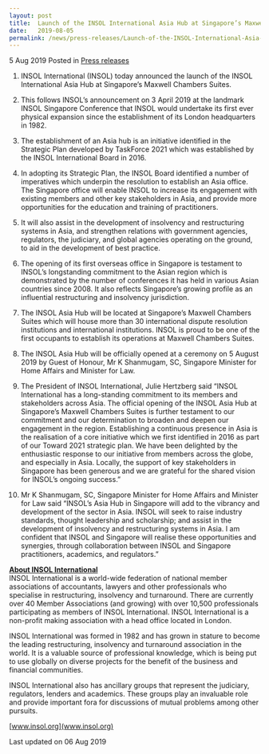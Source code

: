```yaml
---
layout: post
title:  Launch of the INSOL International Asia Hub at Singapore’s Maxwell Chambers Suites
date:   2019-08-05
permalink: /news/press-releases/Launch-of-the-INSOL-International-Asia-Hub-at-Singapore-Maxwell-Chambers-Suites
---
```


5 Aug 2019 Posted in [Press releases](/news/press-releases)

1. INSOL International (INSOL) today announced the launch of the INSOL International Asia Hub at Singapore’s Maxwell Chambers Suites.
 
2. This follows INSOL’s announcement on 3 April 2019 at the landmark INSOL Singapore Conference that INSOL would undertake its first ever physical expansion since the establishment of its London headquarters in 1982.
 
3. The establishment of an Asia hub is an initiative identified in the Strategic Plan developed by TaskForce 2021 which was established by the INSOL International Board in 2016.
 
4. In adopting its Strategic Plan, the INSOL Board identified a number of imperatives which underpin the resolution to establish an Asia office. The Singapore office will enable INSOL to increase its engagement with existing members and other key stakeholders in Asia, and provide more opportunities for the education and training of practitioners.
 
5. It will also assist in the development of insolvency and restructuring systems in Asia, and strengthen relations with government agencies, regulators, the judiciary, and global agencies operating on the ground, to aid in the development of best practice.
 
6. The opening of its first overseas office in Singapore is testament to INSOL’s longstanding commitment to the Asian region which is demonstrated by the number of conferences it has held in various Asian countries since 2008. It also reflects Singapore’s growing profile as an influential restructuring and insolvency jurisdiction.
 
7. The INSOL Asia Hub will be located at Singapore’s Maxwell Chambers Suites which will house more than 30 international dispute resolution institutions and international institutions. INSOL is proud to be one of the first occupants to establish its operations at Maxwell Chambers Suites.
 
8. The INSOL Asia Hub will be officially opened at a ceremony on 5 August 2019 by Guest of Honour, Mr K Shanmugam, SC, Singapore Minister for Home Affairs and Minister for Law.
 
9. The President of INSOL International, Julie Hertzberg said “INSOL International has a long-standing commitment to its members and stakeholders across Asia. The official opening of the INSOL Asia Hub at Singapore’s Maxwell Chambers Suites is further testament to our commitment and our determination to broaden and deepen our engagement in the region. Establishing a continuous presence in Asia is the realisation of a core initiative which we first identified in 2016 as part of our Toward 2021 strategic plan. We have been delighted by the enthusiastic response to our initiative from members across the globe, and especially in Asia. Locally, the support of key stakeholders in Singapore has been generous and we are grateful for the shared vision for INSOL’s ongoing success.”
 
10. Mr K Shanmugam, SC, Singapore Minister for Home Affairs and Minister for Law said “INSOL’s Asia Hub in Singapore will add to the vibrancy and development of the sector in Asia. INSOL will seek to raise industry standards, thought leadership and scholarship; and assist in the development of insolvency and restructuring systems in Asia. I am confident that INSOL and Singapore will realise these opportunities and synergies, through collaboration between INSOL and Singapore practitioners, academics, and regulators.” 
 
**<u>About INSOL International</u>**  
INSOL International is a world-wide federation of national member associations of accountants, lawyers and other professionals who specialise in restructuring, insolvency and turnaround. There are currently over 40 Member Associations (and growing) with over 10,500 professionals participating as members of INSOL International. INSOL International is a non-profit making association with a head office located in London.
 
INSOL International was formed in 1982 and has grown in stature to become the leading restructuring, insolvency and turnaround association in the world.  It is a valuable source of professional knowledge, which is being put to use globally on diverse projects for the benefit of the business and financial communities.
 
INSOL International also has ancillary groups that represent the judiciary, regulators, lenders and academics.  These groups play an invaluable role and provide important fora for discussions of mutual problems among other pursuits.

[www.insol.org](www.insol.org)


<p class="right-side-updated">Last updated on 06 Aug 2019</p> 
